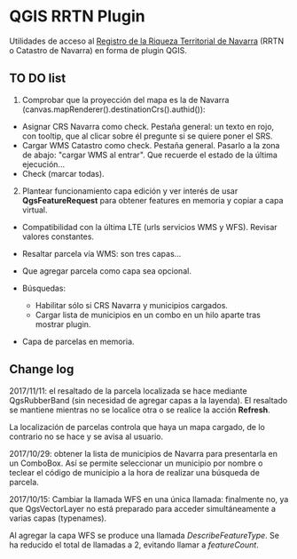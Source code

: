 # QGIS RRTN Plugin
Utilidades de acceso al [Registro de la Riqueza Territorial de Navarra](https://catastro.navarra.es) (RRTN o Catastro de Navarra) en forma de plugin QGIS.

## TO DO list
1. Comprobar que la proyección del mapa es la de Navarra (canvas.mapRenderer().destinationCrs().authid()):
- Asignar CRS Navarra como check. Pestaña general: un texto en rojo, con tooltip, que al clicar sobre él pregunte si se quiere poner el SRS.
- Cargar WMS Catastro como check. Pestaña general. Pasarlo a la zona de abajo: "cargar WMS al entrar". Que recuerde el estado de la última ejecución...
- Check (marcar todas).

2. Plantear funcionamiento capa edición y ver interés de usar **QgsFeatureRequest** para obtener features en memoria y copiar a capa virtual.

- Compatibilidad con la última LTE (urls servicios WMS y WFS). Revisar valores constantes.
- Resaltar parcela vía WMS: son tres capas...
- Que agregar parcela como capa sea opcional.
- Búsquedas:
    - Habilitar sólo si CRS Navarra y municipios cargados.
    - Cargar lista de municipios en un combo en un hilo aparte tras mostrar plugin.

- Capa de parcelas en memoria.

## Change log
2017/11/11: el resaltado de la parcela localizada se hace mediante QgsRubberBand (sin necesidad de agregar capas a la layenda). El resaltado se mantiene mientras no se localice otra o se realice la acción **Refresh**.

La localización de parcelas controla que haya un mapa cargado, de lo contrario no se hace y se avisa al usuario.

2017/10/29: obtener la lista de municipios de Navarra para presentarla en un ComboBox. Así se permite seleccionar un municipio por nombre o teclear el código de municipio a la hora de realizar una búsqueda de parcela.

2017/10/15: Cambiar la llamada WFS en una única llamada: finalmente no, ya que QgsVectorLayer no está preparado para acceder simultáneamente a varias capas (typenames).

Al agregar la capa WFS se produce una llamada _DescribeFeatureType_.
Se ha reducido el total de llamadas a 2, evitando llamar a _featureCount_.
